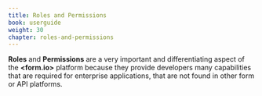 ```yaml
---
title: Roles and Permissions
book: userguide
weight: 30
chapter: roles-and-permissions
---
```

**Roles** and **Permissions** are a very important and differentiating aspect of the **&lt;<span class="text-primary">form</span>.<span class="text-secondary">io</span>&gt;** platform because they provide developers many capabilities that are required for enterprise applications, that are not found in other form or API platforms.

